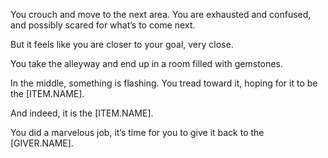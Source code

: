 You crouch and move to the next area. You are exhausted and confused, and possibly scared for what’s to come next. 

But it feels like you are closer to your goal, very close. 

You take the alleyway and end up in a room filled with gemstones.

In the middle, something is flashing. You tread toward it, hoping for it to be the [ITEM.NAME].

And indeed, it is the [ITEM.NAME].

You did a marvelous job, it’s time for you to give it back to the [GIVER.NAME].
